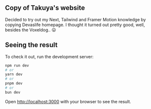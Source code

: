 ## Copy of Takuya's website

Decided to try out my Next, Tailwind and Framer Motion knowledge by copying Devaslife homepage. I thought it turned out pretty good, well, besides the Voxeldog.. 😛

## Seeing the result

To check it out, run the development server:

```bash
npm run dev
# or
yarn dev
# or
pnpm dev
# or
bun dev
```

Open [http://localhost:3000](http://localhost:3000) with your browser to see the result.
